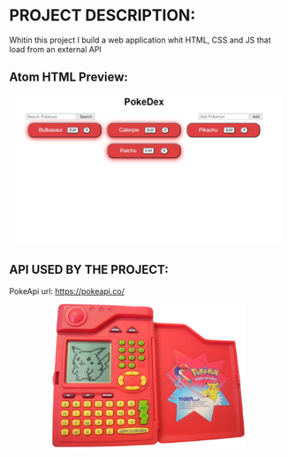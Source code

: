 # PROJECT DESCRIPTION:
<p> Whitin this project I build a web application whit HTML, CSS and JS that load from an external API </p>


## Atom HTML Preview:
<p align="center">
  <img src="img/AtomHTMLPreview.JPG" width="480">
  </p>


## API USED BY THE PROJECT:
PokeApi url: https://pokeapi.co/

<p align="center">
  <img src="img/pokedex-image.png" width="350">
  </p>
